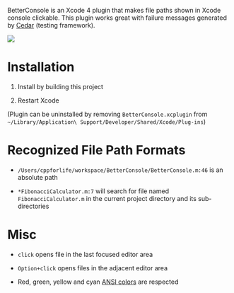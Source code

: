 BetterConsole is an Xcode 4 plugin that makes file paths shown in
Xcode console clickable. This plugin works great with failure
messages generated by [Cedar](http://github.com/pivotal/cedar)
(testing framework).

![](https://raw.github.com/cppforlife/BetterConsole/master/screenshot.png)


# Installation

1. Install by building this project

2. Restart Xcode

(Plugin can be uninstalled by removing `BetterConsole.xcplugin` from
`~/Library/Application\ Support/Developer/Shared/Xcode/Plug-ins`)


# Recognized File Path Formats

- `/Users/cppforlife/workspace/BetterConsole/BetterConsole.m:46`
  is an absolute path

- `*FibonacciCalculator.m:7`
  will search for file named `FibonacciCalculator.m`
  in the current project directory and its sub-directories


# Misc

- `click` opens file in the last focused editor area

- `Option+click` opens files in the adjacent editor area

- Red, green, yellow and cyan
  [ANSI colors](http://www.linuxfocus.org/English/May2004/article335.shtml)
  are respected

